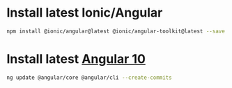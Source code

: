 # Install latest Ionic/Angular
``` bash
npm install @ionic/angular@latest @ionic/angular-toolkit@latest --save
```

# Install latest [Angular 10](https://update.angular.io/#9.1:10.0l3)
``` bash
ng update @angular/core @angular/cli --create-commits
```